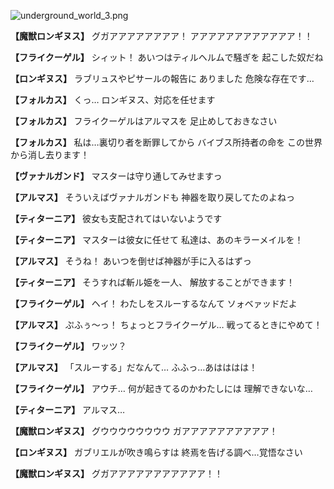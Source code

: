 
![underground_world_3.png](../images/backgrounds/underground_world_3.png)

**【魔獣ロンギヌス】**
グガアアアアアアアア！
アアアアアアアアアアアア！！

**【フライクーゲル】**
シィット！
あいつはティルヘルムで騒ぎを
起こした奴だね

**【ロンギヌス】**
ラブリュスやピサールの報告に
ありました
危険な存在です…

**【フォルカス】**
くっ…
ロンギヌス、対応を任せます

**【フォルカス】**
フライクーゲルはアルマスを
足止めしておきなさい

**【フォルカス】**
私は…裏切り者を断罪してから
バイブス所持者の命を
この世界から消し去ります！

**【ヴァナルガンド】**
マスターは守り通してみせますっ

**【アルマス】**
そういえばヴァナルガンドも
神器を取り戻してたのよねっ

**【ティターニア】**
彼女も支配されてはいないようです

**【ティターニア】**
マスターは彼女に任せて
私達は、あのキラーメイルを！

**【アルマス】**
そうね！
あいつを倒せば神器が手に入るはずっ

**【ティターニア】**
そうすれば斬ル姫を一人、
解放することができます！

**【フライクーゲル】**
ヘイ！
わたしをスルーするなんて
ソォベァッドだよ

**【アルマス】**
ぷふぅ～っ！
ちょっとフライクーゲル…
戦ってるときにやめて！

**【フライクーゲル】**
ワッツ？

**【アルマス】**
「スルーする」だなんて…
ふふっ…あはははは！

**【フライクーゲル】**
アウチ…
何が起きてるのかわたしには
理解できないな…

**【ティターニア】**
アルマス…

**【魔獣ロンギヌス】**
グウウウウウウウウ
ガアアアアアアアアアア！

**【ロンギヌス】**
ガブリエルが吹き鳴らすは
終焉を告げる調べ…覚悟なさい

**【魔獣ロンギヌス】**
グガアアアアアアアアアアア！！